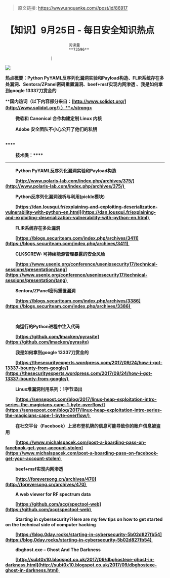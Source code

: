 > 原文链接: https://www.anquanke.com//post/id/86917 


# 【知识】9月25日 - 每日安全知识热点


                                阅读量   
                                **73596**
                            
                        |
                        
                                                                                    



[![](https://p0.ssl.qhimg.com/t01dad67a5b1dc22bbf.png)](https://p0.ssl.qhimg.com/t01dad67a5b1dc22bbf.png)

**热点概要：Python PyYAML反序列化漏洞实验和Payload构造、FLIR系统存在多处漏洞、Sentora/ZPanel密码重置漏洞、beef+msf实现内网渗透 、我是如何拿到google 13337刀赏金的**



**<strong style="text-indent: 32px">**</strong>

**<strong style="text-indent: 32px">国内热词（以下内容部分来自：[http://www.solidot.org/](http://www.solidot.org/) ）**</strong>

**<strong style="text-indent: 32px">**</strong>

**<strong style="text-indent: 32px">**</strong>







微软和 Canonical 合作构建定制 Linux 内核

Adobe 安全团队不小心公开了他们的私钥

**<br>******

**技术类：******

********



Python PyYAML反序列化漏洞实验和Payload构造

[http://www.polaris-lab.com/index.php/archives/375/](http://www.polaris-lab.com/index.php/archives/375/) 



Python反序列化漏洞浅析与利用(pickle模块)

[https://dan.lousqui.fr/explaining-and-exploiting-deserialization-vulnerability-with-python-en.html](https://dan.lousqui.fr/explaining-and-exploiting-deserialization-vulnerability-with-python-en.html) 



FLIR系统存在多处漏洞

[https://blogs.securiteam.com/index.php/archives/3411](https://blogs.securiteam.com/index.php/archives/3411) 



CLKSCREW: 可持续能源管理暴露的安全风险

[https://www.usenix.org/conference/usenixsecurity17/technical-sessions/presentation/tang](https://www.usenix.org/conference/usenixsecurity17/technical-sessions/presentation/tang) 



Sentora/ZPanel密码重置漏洞

[https://blogs.securiteam.com/index.php/archives/3386](https://blogs.securiteam.com/index.php/archives/3386) 

<br>



向运行的Python进程中注入代码

[https://github.com/lmacken/pyrasite](https://github.com/lmacken/pyrasite)



我是如何拿到google 13337刀赏金的

[https://thesecurityexperts.wordpress.com/2017/09/24/how-i-got-13337-bounty-from-google/](https://thesecurityexperts.wordpress.com/2017/09/24/how-i-got-13337-bounty-from-google/) 



Linux堆漏洞利用系列：1字节溢出

[https://sensepost.com/blog/2017/linux-heap-exploitation-intro-series-the-magicians-cape-1-byte-overflow/](https://sensepost.com/blog/2017/linux-heap-exploitation-intro-series-the-magicians-cape-1-byte-overflow/) 



在社交平台（Facebook）上发布登机牌的信息可能导致你的账户信息被盗用

[https://www.michalspacek.com/post-a-boarding-pass-on-facebook-get-your-account-stolen](https://www.michalspacek.com/post-a-boarding-pass-on-facebook-get-your-account-stolen) 



beef+msf实现内网渗透 

[http://foreversong.cn/archives/470](http://foreversong.cn/archives/470) 



A web viewer for RF spectrum data

[https://github.com/acg/spectool-web](https://github.com/acg/spectool-web) 



Starting in cybersecurity?Here are my few tips on how to get started on the technical side of computer hacking

[https://blog.0day.rocks/starting-in-cybersecurity-5b02d827fb54](https://blog.0day.rocks/starting-in-cybersecurity-5b02d827fb54) 



dbghost.exe – Ghost And The Darkness 

[http://subt0x10.blogspot.co.uk/2017/09/dbghostexe-ghost-in-darkness.html](http://subt0x10.blogspot.co.uk/2017/09/dbghostexe-ghost-in-darkness.html) 
